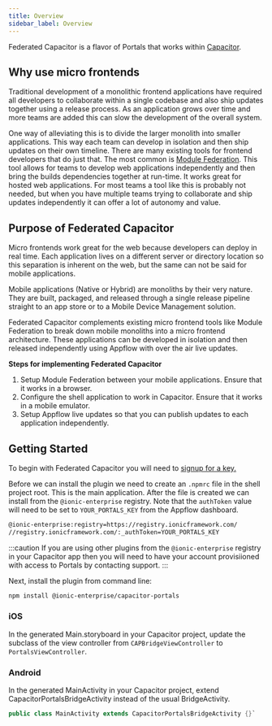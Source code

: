 ```yaml
---
title: Overview
sidebar_label: Overview
---
```


Federated Capacitor is a flavor of Portals that works within [Capacitor](https://capacitorjs.com/).

## Why use micro frontends

Traditional development of a monolithic frontend applications have required all developers to collaborate within a single codebase and also ship updates together using a release process. As an application grows over time and more teams are added this can slow the development of the overall system.

One way of alleviating this is to divide the larger monolith into smaller applications. This way each team can develop in isolation and then ship updates on their own timeline. There are many existing tools for frontend developers that do just that. The most common is [Module Federation](https://ionic.io/resources/articles/micro-frontends-with-module-federation). This tool allows for teams to develop web applications independently and then bring the builds dependencies together at run-time. It works great for hosted web applications. For most teams a tool like this is probably not needed, but when you have multiple teams trying to collaborate and ship updates independently it can offer a lot of autonomy and value.

## Purpose of Federated Capacitor

Micro frontends work great for the web because developers can deploy in real time. Each application lives on a different server or directory location so this separation is inherent on the web, but the same can not be said for mobile applications.

Mobile applications (Native or Hybrid) are monoliths by their very nature. They are built, packaged, and released through a single release pipeline straight to an app store or to a Mobile Device Management solution.

Federated Capacitor complements existing micro frontend tools like Module Federation to break down mobile monoliths into a micro frontend architecture. These applications can be developed in isolation and then released independently using Appflow with over the air live updates.

**Steps for implementing Federated Capacitor**

1. Setup Module Federation between your mobile applications. Ensure that it works in a browser.
2. Configure the shell application to work in Capacitor. Ensure that it works in a mobile emulator.
3. Setup Appflow live updates so that you can publish updates to each application independently.

## Getting Started

To begin with Federated Capacitor you will need to [signup for a key.](../getting-started)

Before we can install the plugin we need to create an `.npmrc` file in the shell project root. This is the main application. After the file is created we can install from the `@ionic-enterprise` registry. Note that the `authToken` value will need to be set to `YOUR_PORTALS_KEY` from the Appflow dashboard.

```bash {2} title=.npmrc
@ionic-enterprise:registry=https://registry.ionicframework.com/
//registry.ionicframework.com/:_authToken=YOUR_PORTALS_KEY
```

:::caution
If you are using other plugins from the `@ionic-enterprise` registry in your Capacitor app then you will need to have your account provisiioned with access to Portals by contacting support.
:::

Next, install the plugin from command line:

```bash
npm install @ionic-enterprise/capacitor-portals
```

### iOS

In the generated Main.storyboard in your Capacitor project, update the subclass of the view controller from `CAPBridgeViewController` to `PortalsViewController`.

### Android

In the generated MainActivity in your Capacitor project, extend CapacitorPortalsBridgeActivity instead of the usual BridgeActivity.

```java
public class MainActivity extends CapacitorPortalsBridgeActivity {}`
```

